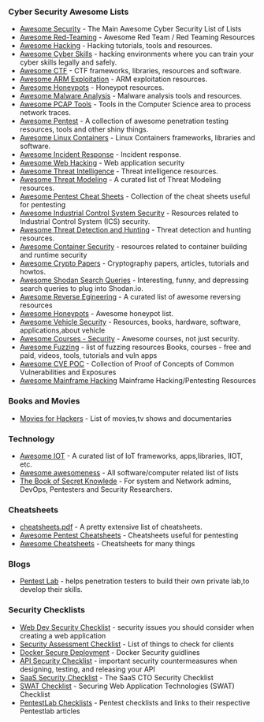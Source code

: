 ### Cyber Security Awesome Lists

- [Awesome Security](https://github.com/sbilly/awesome-security) - The Main Awesome Cyber Security List of Lists
- [Awesome Red-Teaming](https://github.com/yeyintminthuhtut/Awesome-Red-Teaming) - Awesome Red Team / Red Teaming Resources
- [Awesome Hacking](https://github.com/carpedm20/awesome-hacking) - Hacking tutorials, tools and resources.
- [Awesome Cyber Skills](https://github.com/joe-shenouda/awesome-cyber-skills) - hacking environments where you can train your cyber skills legally and safely.
- [Awesome CTF](https://github.com/apsdehal/awesome-ctf) - CTF frameworks, libraries, resources and software.
- [Awesome ARM Exploitation](https://github.com/HenryHoggard/awesome-arm-exploitation) - ARM exploitation resources.
- [Awesome Honeypots](https://github.com/paralax/awesome-honeypots) - Honeypot resources.
- [Awesome Malware Analysis](https://github.com/rshipp/awesome-malware-analysis) - Malware analysis tools and resources.
- [Awesome PCAP Tools](https://github.com/caesar0301/awesome-pcaptools) - Tools in the Computer Science area to process network traces.
- [Awesome Pentest](https://github.com/enaqx/awesome-pentest) - A collection of awesome penetration testing resources, tools and other shiny things.
- [Awesome Linux Containers](https://github.com/Friz-zy/awesome-linux-containers) - Linux Containers frameworks, libraries and software.
- [Awesome Incident Response](https://github.com/meirwah/awesome-incident-response) - Incident response.
- [Awesome Web Hacking](https://github.com/infoslack/awesome-web-hacking) - Web application security
- [Awesome Threat Intelligence](https://github.com/hslatman/awesome-threat-intelligence) - Threat intelligence resources.
- [Awesome Threat Modeling](https://github.com/redshiftzero/awesome-threat-modeling) - A curated list of Threat Modeling resources.
- [Awesome Pentest Cheat Sheets](https://github.com/coreb1t/awesome-pentest-cheat-sheets) - Collection of the cheat sheets useful for pentesting
- [Awesome Industrial Control System Security](https://github.com/mpesen/awesome-industrial-control-system-security) - Resources related to Industrial Control System (ICS) security.
- [Awesome Threat Detection and Hunting](https://github.com/0x4D31/awesome-threat-detection) -  Threat detection and hunting resources.
- [Awesome Container Security](https://github.com/kai5263499/container-security-awesome) -  resources related to container building and runtime security
- [Awesome Crypto Papers](https://github.com/pFarb/awesome-crypto-papers) - Cryptography papers, articles, tutorials and howtos.
- [Awesome Shodan Search Queries](https://github.com/jakejarvis/awesome-shodan-queries) - Interesting, funny, and depressing search queries to plug into Shodan.io.
- [Awesome Reverse Egineering](https://github.com/wtsxDev/reverse-engineering) - A curated list of awesome reversing resources
- [Awesome Honeypots](https://github.com/paralax/awesome-honeypots) - Awesome honeypot list.
- [Awesome Vehicle Security](https://github.com/jaredthecoder/awesome-vehicle-security) - Resources, books, hardware, software, applications,about vehicle
- [Awesome Courses - Security](https://github.com/prakhar1989/awesome-courses#security) - Awesome courses, not just security.
- [Awesome Fuzzing](https://github.com/secfigo/Awesome-Fuzzing) - list of fuzzing resources Books, courses - free and paid, videos, tools, tutorials and vuln apps
- [Awesome CVE POC](https://github.com/qazbnm456/awesome-cve-poc) - Collection of Proof of Concepts of Common Vulnerabilities and Exposures
- [Awesome Mainframe Hacking](https://github.com/samanL33T/Awesome-Mainframe-Hacking) Mainframe Hacking/Pentesting Resources

### Books and Movies
- [Movies for Hackers](https://github.com/k4m4/movies-for-hackers) - List of movies,tv shows and documentaries

### Technology
- [Awesome IOT](https://github.com/phodal/awesome-iot) - A curated list of IoT frameworks, apps,libraries, IIOT, etc.
- [Awesome awesomeness](https://github.com/bayandin/awesome-awesomeness) - All software/computer related list of lists
- [The Book of Secret Knowlede](https://github.com/trimstray/the-book-of-secret-knowledge) - For system and Network admins, DevOps, Pentesters and Security Researchers.

### Cheatsheets
- [cheatsheets.pdf](https://github.com/qg0/cheatsheets.pdf) - A pretty extensive list of cheatsheets.
- [Awesome Pentest Cheatsheets](https://github.com/coreb1t/awesome-pentest-cheat-sheets) - Cheatsheets useful for pentesting
- [Awesome Cheatsheets](https://github.com/detailyang/awesome-cheatsheet) - Cheatsheets for many things

### Blogs
- [Pentest Lab](https://pentestlab.blog/) - helps penetration testers to build their own private lab,to develop their skills.

### Security Checklists
- [Web Dev Security Checklist](https://github.com/virajkulkarni14/WebDeveloperSecurityChecklist) - security issues you should consider when creating a web application
- [Security Assessment Checklist](https://github.com/iamthefrogy/Application-Security/blob/master/Web-Security/security-assessment-checklist.md) - List of things to check for clients
- [Docker Secure Deployment](https://github.com/GDSSecurity/Docker-Secure-Deployment-Guidelines) - Docker Security guidlines
- [API Security Checklist](https://github.com/shieldfy/API-Security-Checklist) - important security countermeasures when designing, testing, and releasing your API
- [SaaS Security Checklist](https://www.sqreen.com/checklists/saas-cto-security-checklist) - The SaaS CTO Security Checklist
- [SWAT Checklist](https://software-security.sans.org/resources/swat) - Securing Web Application Technologies (SWAT) Checklist
- [PentestLab Checklists](https://github.com/netbiosX/Checklists) - Pentest checklists and links to their respective Pentestlab articles
